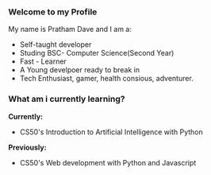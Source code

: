 ### Welcome to my Profile


My name is Pratham Dave and I am a:
- Self-taught developer
- Studing BSC- Computer Science(Second Year)
- Fast - Learner
- A Young develpoer ready to break in
- Tech Enthusiast, gamer, health consious, adventurer.

### What am i currently learning?
**Currently:**
- CS50's Introduction to Artificial Intelligence with Python

**Previously:**
- CS50's Web development with Python and Javascript
